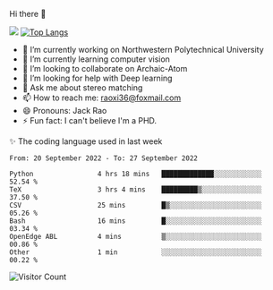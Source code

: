 Hi there 👋

![](https://github-readme-stats.vercel.app/api?username=Raohaocheng)
[![Top Langs](https://github-readme-stats.vercel.app/api/top-langs/?username=Raohaocheng&layout=compact)](https://github.com/anuraghazra/github-readme-stats)

- 🔭 I’m currently working on Northwestern Polytechnical University
- 🌱 I’m currently learning computer vision
- 👯 I’m looking to collaborate on Archaic-Atom
- 🤔 I’m looking for help with Deep learning
- 💬 Ask me about stereo matching
- 📫 How to reach me: raoxi36@foxmail.com
- 😄 Pronouns: Jack Rao
- ⚡ Fun fact: I can't believe I'm a PHD.

✨ The coding language used in last week
<!--START_SECTION:waka-->

```text
From: 20 September 2022 - To: 27 September 2022

Python                4 hrs 18 mins   █████████████░░░░░░░░░░░░   52.54 %
TeX                   3 hrs 4 mins    █████████▒░░░░░░░░░░░░░░░   37.50 %
CSV                   25 mins         █▒░░░░░░░░░░░░░░░░░░░░░░░   05.26 %
Bash                  16 mins         █░░░░░░░░░░░░░░░░░░░░░░░░   03.34 %
OpenEdge ABL          4 mins          ▒░░░░░░░░░░░░░░░░░░░░░░░░   00.86 %
Other                 1 min           ░░░░░░░░░░░░░░░░░░░░░░░░░   00.22 %
```

<!--END_SECTION:waka-->

![Visitor Count](https://profile-counter.glitch.me/Raohaocheng/count.svg)
